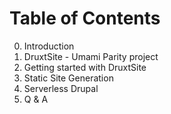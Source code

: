 
# Table of Contents

0. Introduction
1. DruxtSite - Umami Parity project
2. Getting started with DruxtSite
3. Static Site Generation
4. Serverless Drupal
5. Q & A

<!--
Druxt is a big project, and there is a lot to talk about.

In case we are unable to cover everything today, checkout the slides in your own time.

Any topics you wish to prioritise, please let Brian know in the chat or via the poll.
-->

